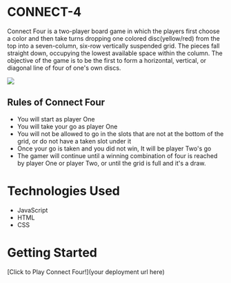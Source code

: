 # CONNECT-4
Connect Four is a two-player board game in which the players first choose a color and then take turns dropping one colored disc(yellow/red) from the top into a seven-column, six-row vertically suspended grid. The pieces fall straight down, occupying the lowest available space within the column. The objective of the game is to be the first to form a horizontal, vertical, or diagonal line of four of one's own discs.





<img src="https://i.imgur.com/JqLevWQ.png">

## Rules of Connect Four
* You will start as player One
* You will take your go as player One
* You will not be allowed to go in the slots that are not at the bottom of the grid, or do not have a taken slot under it
* Once your go is taken and you did not win, It will be player Two's go
* The gamer will continue until a winning combination of four is reached by player One or player Two, or until the grid is full and it's a draw.


# Technologies Used

- JavaScript
- HTML
- CSS

# Getting Started

[Click to Play Connect Four!](your deployment url here)

